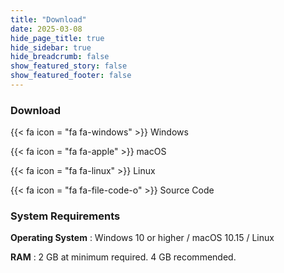 ```yaml
---
title: "Download"
date: 2025-03-08
hide_page_title: true
hide_sidebar: true
hide_breadcrumb: false
show_featured_story: false
show_featured_footer: false
---
```


### Download

{{< fa icon = "fa fa-windows" >}} Windows

{{< fa icon = "fa fa-apple" >}} macOS

{{< fa icon = "fa fa-linux" >}} Linux

{{< fa icon = "fa fa-file-code-o" >}} Source Code

### System Requirements

**Operating System** : Windows 10 or higher / macOS 10.15 / Linux

**RAM** : 2 GB at minimum required. 4 GB recommended.
